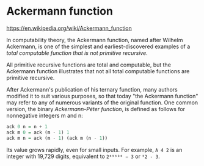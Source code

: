 # Ackermann function

https://en.wikipedia.org/wiki/Ackermann_function

In computability theory, the Ackermann function, named after Wilhelm Ackermann, is one of the simplest and earliest-discovered examples of a *total computable function that is not primitive recursive*.

All primitive recursive functions are total and computable, but the Ackermann function illustrates that not all total computable functions are primitive recursive.

After Ackermann's publication of his ternary function, many authors modified it to suit various purposes, so that today "the Ackermann function" may refer to any of numerous variants of the original function. One common version, the binary *Ackermann-Péter function*, is defined as follows for nonnegative integers m and n:

```hs
ack 0 n = n + 1
ack m 0 = ack (m - 1) 1
ack m n = ack (m - 1) (ack m (n - 1))
```

Its value grows rapidly, even for small inputs. For example, `A 4 2` is an integer with 19,729 digits, equivalent to `2⁶⁵⁵³⁶ − 3` or `⁵2 - 3`.
